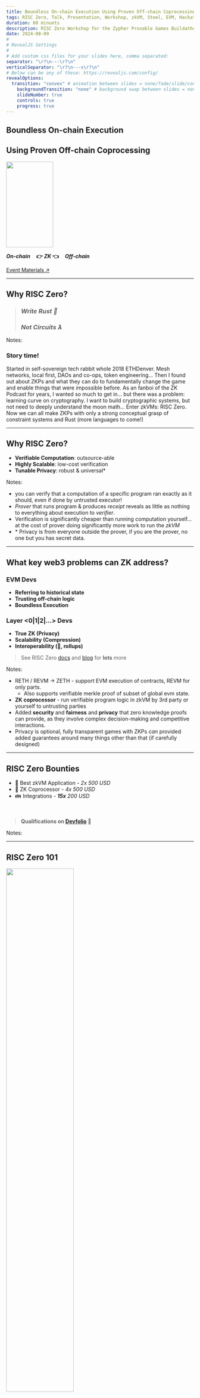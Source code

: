 ```yaml
---
title: Boundless On-chain Execution Using Proven Off-chain Coprocessing
tags: RISC Zero, Talk, Presentation, Workshop, zkVM, Steel, EVM, Hackathon, Zero Knowledge Proof, Applied Cryptography, Rust, ZK Hack, Montreal
duration: 60 minuets
description: RISC Zero Workshop for the Zypher Provable Games Buildathon - June 2024
date: 2024-08-09
#
# RevealJS Settings
#
# Add custom css files for your slides here, comma separated:
separator: "\r?\n---\r?\n"
verticalSeparator: "\r?\n---v\r?\n"
# Below can be any of these: https://revealjs.com/config/
revealOptions:
  transition: "convex" # animation between slides = none/fade/slide/convex/concave/zoom
	backgroundTransition: "none" # background swap between slides = none/fade/slide/convex/concave/zoom
	slideNumber: true
	controls: true
	progress: true
---
```


<link rel="stylesheet" href="/tools/styles/r0-theme.css">

<section data-background-opacity=0.3>

# Boundless On-chain Execution

## Using Proven Off-chain Coprocessing

<img rounded style="width: 50%; height: 230px; object-fit: cover;" src="./img/fusion-dragon-ball.gif" />

<!-- FIXME: Math doesn't render offline! jsdeliver hard coded.-->

**_On-chain_ $~~~$ 👉 $ZK$ 👈 $~~~$ _Off-chain_**

<a target="_blank" href="https://nuke-web3.github.io/book/risc-zero/zk-hack-montreal/materials.html">Event Materials ↗️</a>

---

## Why RISC Zero?

> ### _Write Rust 🦀_
>
> ### _Not Circuits 𝛌_

Notes:

### Story time!

Started in self-sovereign tech rabbit whole 2018 ETHDenver.
Mesh networks, local first, DAOs and co-ops, token engineering...
Then I found out about ZKPs and what they can do to fundamentally change the game and enable things that were impossible before.
As an fanboi of the ZK Podcast for years, I wanted so much to get in... but there was a problem: learning curve on cryptography.
I want to build cryptographic systems, but not need to deeply understand the moon math...
Enter zkVMs: RISC Zero.
Now we can all make ZKPs with only a strong conceptual grasp of constraint systems and Rust (more languages to come!)

---

## Why RISC Zero?

- **Verifiable Computation**: outsource-able
- **Highly Scalable**: low-cost verification
- **Tunable Privacy**: robust & universal\*

Notes:

- you can verify that a computation of a specific program ran exactly as it should, even if done by untrusted executor!
- _Prover_ that runs program & produces _receipt_ reveals as little as nothing to everything about execution to _verifier_.
- Verification is significantly cheaper than running computation yourself... at the cost of prover doing significantly more work to run the _zkVM_
- \* Privacy is from everyone outside the prover, if you are the prover, no one but you has secret data.

---

## What key web3 problems can ZK address?

<nuke-cols>
<nuke-col center>

### EVM Devs

- **Referring to historical state**
- **Trusting off-chain logic**
- **Boundless Execution**

</nuke-col>
<nuke-col center>

### Layer <0|1|2|...> Devs

- **True ZK (Privacy)**
- **Scalability (Compression)**
- **Interoperability (🌉, rollups)**

</nuke-col>
</nuke-cols>

> See RISC Zero <a target="_blank" href="https://dev.risczero.com/api/use-cases">docs</a> and <a target="_blank" href="https://risczero.com/blog">blog</a> for **lots** more

Notes:

- RETH / REVM -> ZETH - support EVM execution of contracts, REVM for only parts.
  - Also supports verifiable merkle proof of subset of global evm state.
- **ZK coprocessor** - run verifiable program logic in zkVM by 3rd party or yourself to untrusting parties
- Added **security** and **fairness** and **privacy** that zero knowledge proofs can provide, as they involve complex decision-making and competitive interactions.
- Privacy is optional, fully transparent games with ZKPs _can_ provided added guarantees around many things other than that (if carefully designed)

---

## RISC Zero Bounties

- 🤩 Best zkVM Application - _2x 500 USD_
- 🤝 ZK Coprocessor - _4x 500 USD_
- 👪 Integrations - _**15x** 200 USD_

<br/>

> **Qualifications on [Devfolio](https://zk-hack-montreal.devfolio.co/prizes?partner=RISC+Zero) 👀**

Notes:

---

## RISC Zero 101

<img rounded style="width: 60%;" src="./img/zkVM-diagram-black.png" />

> Read <a target="_blank" href="https://dev.risczero.com/api/getting-started">Getting Started</a> and/or watch the <a target="_blank" href="https://www.youtube.com/playlist?list=PLcPzhUaCxlCj7wKkzekYYq7QDvtGTOPm7">playlist</a>.

Notes:

- deeper understanding as exercise for views of this presentation.
- very happy to answer questions on our discord!

---

## RISC Zero 🤝 EVM Chains

<img rounded style="width: 60%;" src="./img/risc0-ethereum-bonsai.png" />

> Read about <a target="_blank" href="https://dev.risczero.com/api/blockchain-integration/bonsai-on-eth">Blockchain Integration</a> and watch the <a target="_blank" href="https://www.youtube.com/playlist?list=PLcPzhUaCxlCgsTtFen4oxFIDkUMSVSFFo">Foundry Template playlist</a>.

---

<img rounded style="width: 30%;" src="./img/hardhat.png" />

Notes:

So you’ve heard about why you might want to use ZK and therefore, why you should use RISC Zero’s zkVM. Nuke’s done an excellent job there.
For my part of the presentation, let’s all put our blockchain developer hat on. For the longest time, this hat meant using Hardhat.

---

<img rounded style="width: 60%;" src="./img/foundry_meme.png" />

Notes:

The developer framework that's all the rage these days, and one that we are very fond of at RISC Zero is Foundry. Unfortunately, doesn't fit into my blockchain developer hat metaphor as we've switched to only metal metaphors becase of Rust.

---

<img rounded style="width: 60%;" src="./img/foundry_banner.png" />

Notes:

And its because of Rust, that Foundry integrates very well into the RISC Zero zkVM stack. We love it so much that we want to make developer's life easier and so we've created the Risc Zero Foundry template.

---

<img rounded style="width: 75%;" src="./img/foundry_template.png" />

Notes:

You simply clone this repo and run a few commands to get started. Let's walkthrough that quickly and then we can get to the meat of understanding what's going on.

---

```bash
git clone https://github.com/risc0/risc0-foundry-template.git
```

---

```bash
curl -L https://risczero.com/install | bash

rzup

cargo risczero —version
```

Notes:

To install Rust or Foundry, you use the really handy `rustup` or `foundryup`.

Well, now just like rustup and foundryup, you can type: curl -L https://risczero.com/install | bash followed by rzup. You can run cargo risczero —version to make sure everything installed correctly.

---

<img rounded style="width: 60%;" src="./img/rzup.png" />

Notes:

Now that we have the RISC Zero toolchain installed, let's get into how this foundry template example works.
Let’s jump straight to contracts/EvenNumber.sol and straight to the function that requires a proof to be verified.

---

```solidity [1,3|2,4]
function set(uint256 x, bytes calldata seal) public {
    bytes memory journal = abi.encode(x);
    verifier.verify(seal, imageId, sha256(journal));
    number = x;
}
```

Notes:

Let's run through this function and its arguments.

Interestingly, we don't know what the verification is here, especially with a strange function name called 'set' and no comments (though I removed those for the presentation). Why is that? Well, we've offloaded computation here from the EVM to Risc Zero's zkVM.

Let's have a look at a function that does the exact same thing directly in Solidity.

---

```solidity
function set(uint256 x) public {
    require(x % 2 == 0, "Not an even number");
    number = x;
}
```

Notes:

What are we doing here? This function is way easier to understand as its all done directly in Solidity.

All we're doing here is checking if an input number is even, and if so, update the current variable number to that new proven even number.

So what was all the journal and seal about? Let's go back to it

---

```solidity
function set(uint256 x, bytes calldata seal) public {
    bytes memory journal = abi.encode(x);
    verifier.verify(seal, imageId, sha256(journal));
    number = x;
}
```

Notes:

At first glance, we look like we’ve actually complicated things, after all the function with the require statement doesn’t require strange arguments like a `seal`, or to create a `journal`. Sounds like we are working in a medieval library.

Thankfully, we live in the 21st century post the discovery of zero knowledge cryptography, so just like our medieval ancestors lamented about their lack of ability to take compute offchain, we can lament that we have silly variable names like `journal` and `seal`. I know which choice I would take any day.

Back to the matter at hand, these two functions carry out the same computation (checking a number is even) but that computation is not carried out in the same place, or on the same ‘virtual machine’. One is the EVM, and the other is RISC Zero’s zkVM. We can see that the function that utilises the zkVM for checking a number is even, requires an extra input argument called the `seal`.

---

# Seal

- The seal is a zk-STARK or zk-SNARK.
- It cryptographically attests to the correct execution of the `guest program`.
- The `guest program` is checking the parity of `x` --> proof.

Notes:

The `seal` is either a STARK or a SNARK generated by the prover (a party offchain, we’ll delve into the specifics of Bonsai as a coprocessor later). The `seal` cryptographically attests to correct execution of the `guest program` as well as the outputs of that guest program. The `guest program` is a Rust program which takes an input number, `x` and checks if `x` is divisible by 2, if so the computation executes successfully and a proof is generated.

So we have the `seal`, in this case as we’re dealing with an onchain environment, it’s a SNARK. SNARKs are smaller proofs compared to STARKs, making them more gas-efficient for onchain verification.

---

# Journal

- Contains the public outputs of the computation

```solidity [2|1-5]
function set(uint256 x, bytes calldata seal) public {
    bytes memory journal = abi.encode(x);
    verifier.verify(seal, imageId, sha256(journal));
    number = x;
}
```

Notes:

The journal contains the public outputs of the computation. We’ll see later on that we used Solidity’s ABI encoding when ‘committing` x to the journal. This is done to make decoding information easier on the Solidity side of things once we’re in the app contract as we are here.

We are taking a number x in the input of the solidity function, we’d like to make sure that this number x is the one that was checked to be even in the guest program. For this reason, we actually reconstruct the journal onchain here, and pass that through to the verify function. If the journal does not match the proof, verify will fail. So that’s a handy way of making sure that everything is going smoothly.

A quick note, this reconstruction of the journal is not always feasible. This example is straightforward, and handles only one number variable. Most real world applications, including those that you’ll build yourself, will have a higher degree of complexity. In those cases, recreating the journal onchain might seem counterintuitive in a world where we are trying to save gas. In most cases, passing the journal through as an argument and decoding that onchain to have some sanity checks would be the better way of doing it. This will become a lot clearer later, when Nuke comes back on to walk you through the guest program specifically.

---

# Verification

```solidity [3|1-5]
function set(uint256 x, bytes calldata seal) public {
    bytes memory journal = abi.encode(x);
    verifier.verify(seal, imageId, sha256(journal));
    number = x;
}
```

Notes:

Verification is handled by RISC Zero’s verification contract, which you can find deployed across many different chains. In our application contract, the verification contract address is instantiated at deploy time as a constructor argument. The verification contract is actually a proxy contract, and so you can be sure if any new features are added to the verification contract, this address will stay valid in your application.

verify takes the seal or the proof, the imageId and a hash of the journal. The proof is verified and the imageId and journal variables here attest that the correct ELF binary was run in the zkVM with the corresponding identifier imageId, and the correct outputs were calculated within the zkVM via the journal. Note that if anything is wrong, the verify function will revert and the error will be bubbled up through require statements, which you can see with the likes of Tenderly simulations when debugging on testnets before deploying to production on mainnet.

Going back to the function as a whole, and you can now see that, given the guest program does indeed check if a number is even, that the two functions that were shown previously are in fact identical in their conclusion: only update the state of number if it’s even.

---

# Why?

- Doesn't this seem a little overkill?

Notes:

This may all seem overkill for checking if a number is even, and you can be forgiven for thinking that, but actually if you benchmark testing 1 number, 10 numbers, 100 numbers and so on, I’d be interested to see hands up for how many numbers it takes before it becomes pretty much unfeasible to do this simple computation (albeit repeatedly) onchain.

Thankfully, we don’t have to guess and I wrote a simple contract that modified what we saw here today. Hopefully, this gets across why (and how badly) ZK is needed for scaling compute onchain.

---

# Gas Benchmarks

- [PASS] testGas1Number() (gas: 71015)
- [PASS] testGas10Numbers() (gas: 259748) --> $10
- [PASS] testGas1000Numbers() (gas: 23083559) --> $900
- [PASS] testGas10000Numbers() (gas: 231464264)

Notes:

In this example, we are checking an array of numbers onchain, and saving them to a results array if they’re even. So to check 10 numbers, it costs 260k gas here.

On L1, at an ETH price of $2500$, with a gas price of around 15 gwei, 260k gas costs around $10. Each number is costing you one dollar. Checking 1000 numbers at 23M gas, is probably impossible unless you’re some sort of whale with your own large amount of validators to help inclusion, but thats just under 900 dollars.

Think to your personal laptop from 10 years ago, that thing could do this calculation is probably nanoseconds. Food for thought.

---

# App

<img rounded style="width: 60%;" src="./img/risc0-ethereum-bonsai.png" />

Notes:

Back to zkVM reality.

We’ve walked through the `Ethereum` side of this image, and to some extent, you can understand what our proving API, `Bonsai` handles from the explanation and the code we’ve walked through already.

The middle part of the diagram, which is labelled `app`, is a crucial part of any application utilising RISC Zero’s zkVM. In the foundry template, you can find its source code in `apps/src/bin` under `publisher.rs`.

As the name suggests, the main _end_ purpose of this code is to _publish_ a proof to your application contract where it’s needed for verification for some state update, i.e. `EvenNumber.sol`'s `set` function. In practice, this means sending a transaction onchain with the required arguments. But in fact, _publishing_ is just one part of the publisher, and the diagram also shows that it handles the request for a proof from Bonsai first and acts as middleware to receive that proof and package it up nicely to send to your app contract.

Let’s walk through the main aspects of the `publisher` app in the Foundry Template.

---

# App CLI

```bash
cargo run --bin publisher -- \
    --chain-id=11155111 \
    --rpc-url=https://eth-sepolia.g.alchemy.com/v2/${ALCHEMY_API_KEY:?} \
    --contract=${EVEN_NUMBER_ADDRESS:?} \
    --input=12345678
```

Notes:

We have 4 arguments, `chainId`, `rpc-url`, `contract` address and `input`. These arguments are all related to your application contract. This will tell the publisher app what chain you are using, what RPC url to use to talk to that chain, the contract address of your application and the input argument i.e. prove the parity of this input number.

---

# Proving Options

```rust
let receipt = default_prover()
    .prove_with_ctx(
        env,
        &VerifierContext::default(),
        IS_EVEN_ELF,
        &ProverOpts::groth16(),
    )?
    .receipt;
```

Notes:

That’s fine, interfacing with the chain in ethers.rs or now alloy, also relatively straightforward. So all we have left is interfacing with Bonsai, and RISC Zero makes that directly available from the `default_prover()` object.

The docstrings are very helpful here and the RISC Zero team do a great job on that, if you hover over default_prover(), you get a full explanation (next slide).

---

# Proving Options 🤌

- `BonsaiProver` if the `BONSAI_API_URL` and `BONSAI_API_KEY` environment variables are set unless `RISC0_DEV_MODE` is enabled.

- `LocalProver` if the `prove` feature flag is enabled.

Notes:

If environment variables BONSAI_API_URL and BONSAI_API_KEY are set, Bonsai will be used automagically for proving, directly from the proving method.

---

# Get the seal/journal from the receipt

```rust
// Encode the seal with the selector.
let seal = groth16::encode(receipt.inner.groth16()?.seal.clone())?;

// Extract the journal from the receipt.
let journal = receipt.journal.bytes.clone();
```

Notes:

Back to publisher.rs, and our trusty seal and journal which we can extract from the receipt that proving on bonsai returns.

---

# Decoding the journal

```rust
let x = U256::abi_decode(&journal, true).context("decoding journal data")?;
```

Notes:

Upon receiving the proof, the app decodes the journal to extract the verified number. This ensures that the number being submitted to the blockchain matches the number that was verified off-chain.

---

# Constructing the calldata

```rust
let calldata = IEvenNumber::IEvenNumberCalls::set(IEvenNumber::setCall {
    x,
    seal: seal.into(),
})
.abi_encode();
```

Notes:

## Using the IEvenNumber interface, the application ABI-encodes the function call for the 'set' function of the EvenNumber contract. This call includes the verified number, and the seal (proof).

# Summary

- We've used RISC Zero's zkVM for an onchain app.
- We've carried out computation offchain and seen it saves _a lot_ of gas.
- Gas is expensive.

Notes:

To sum up, we’ve used RISC Zero’s zkVM for an onchain app, specifically to verify computation offchain and save a lot of gas. We installed RISC Zero’s toolchain using rzup, installed Foundry Template, we’ve seen that gas is really expensive and we’ve walked through the Solidity side of things with EvenNumber.sol representing the onchain part of where you want to save gas and how to verify proofs generated by the zkVM onchain.

---

# Publisher - super important ‼️

<img rounded style="width: 60%;" src="./img/risc0-ethereum-bonsai.png" />

Notes:

Finally, we’ve seen the importance of the publisher as the main orchestrator requesting the proof from Bonsai, interacting with the application contract (a lot of the relevant parameters are specified via input arguments to the publisher CLI), and actually being the ‘backend’ of offloading the computation from the EVM over to the zkVM.

Now I’ll hand back over to Nuke to discuss the specifics of the zkVM in more detail. Thanks.

---

# ✨ Inspiration

> #### ⚠️ &nbsp; Do **not** copy 🍝 &nbsp; ⚠️

Notes:

Plagiarism, missing attribution and violating licenses will disqualify you!
Building on them to something significantly enhancements _**may**_ be considered - please let us know what you are planning :grin:

---

## <a target="_blank" href="https://devfolio.co/projects/zksnake-c689">zkSnake (R0 v0.20)</a>

**Prove your score in a Snake Game using Zero-Knowledge**

_Proof-of-Concept for provable gaming_

#### <a target="_blank" href="https://github.com/0xAndoroid/zkSnake">zkSnake Source ↗️</a>

Notes:

- Prevent cheating (if somebody modifies game code to increase luck)
- Trustless score verification to issue rewards
- Delegate expensive computation to the client side

---

## zkSnake Demo

<iframe loading=lazy width="560" height="315" src="https://www.youtube-nocookie.com/embed/M8oDQ00P3Eg?&amp;controls=0&autoplay=1&mute=1" title="YouTube video player" frameborder="0" allow="accelerometer; autoplay; clipboard-write; encrypted-media; gyroscope; picture-in-picture; web-share" referrerpolicy="strict-origin-when-cross-origin" allowfullscreen></iframe>

Notes:

- Go over gameplay
- After click on mint button
  - transaction with game data gets sent onchain
  - data gets picked up by risc0
  - risc0 bonsai generates a proof
  - proof gets published and nft gets minted

---

## zkSnake Demo

<img rounded style="width: 50%; height: 50%; object-fit: cover;" src="./img/zk-snake.png" />

Notes:

- Developing on RISC Zero was incredibly easy, and didn't require any ZK knowledge
- Winner of RISC Zero Coprocessor Bounty at ETHDenver 2024 and did well in community quadratic voting too!
- Idea: take it further and make a bevy app in wasm w/ webGPU with **shared core logic identical on web & "re-player" zkVM**

---

## Proven Historical State of EVM

<img rounded style="width: 50%; height: 50%; object-fit: cover;" src="./img/steel-banner.png" />

> A trustless "off-chain worker" for EVM RPC calls, and more!

Notes:

Want to build even more complicated or otherwise impossible contract logic?
Enter Steel - view call library.
Example: view call that checks existence of balance on chain, like in our ERC20 example workshop!

---

# 👷 Signing and Steeling Workshop

<!-- FIXME link that works in book and slides and gh-pages -->

**Join in following the [Hands-on instructions ↗️](./workshop.md)**

---

## 🎇 What is special about RISC Zero? (1)

- Developer productivity (@ hackathons & beyond)
  <br/>&nbsp; Top 1000 <a target="_blank" href="https://crates.io/">crates.io</a> tested nightly,
  <br/>&nbsp; benchmarks and more: <a target="_blank" href="https://reports.risczero.com/">reports.risczero.com</a>
- Hard in zkDSL, easy in zkVM:
  <br/>&nbsp; Loops & branching
  <br/>&nbsp; Design 🡺 Implementation 🡺 Auditing

Notes:

- Lots of ZKP options, why use R0?
  - zkDSL _could_ be more performant, but time to market is very high, small set of humans can implement them at all.
  - Why use us over other zkVMs?
    First, arguably best devex, v1.0 release stability and prover performance milestones!

---

## 🎇 What is special about RISC Zero? (2)

- Proof <a target="_blank" href="https://www.risczero.com/blog/continuations">continuation</a>
  <br/>&nbsp; Boundless guest programs
- Proof <a target="_blank" href="https://www.risczero.com/blog/proof-composition">composition</a>
  <br/>&nbsp; "Proof-ception"
  <br/>&nbsp; Hybrid Client side {🕵️privacy} & server {🦾power}
- Execution _separate_ from proof generation

Notes:

- Proof-ception = efficient verification of proofs within a guest.
  - Privacy for small client side proofs and the bulk of proof computational overhead outsourced to an untrusted prover.
  - Reuse of existing proofs included in new proof using their journal
  - Batching/compression of many proofs
  - Proof transposition for compatibility of specific verifiers.
- Execution is near zero overhead, proving is high overhead.
  - Realtime exec & prove in parallel / after / remote is possible
- What killer features does R0 provide?

---

## 🎇 What is special about RISC Zero? (3)

**⛓️ EVM Support ⛓️**

- <a target="_blank" href="https://github.com/risc0/risc0-foundry-template">RISC Zero Foundry template</a>
  <br/>&nbsp; Write unbounded programs for EVM chains
- <a target="_blank" href="https://github.com/risc0/risc0-ethereum">Ethereum contracts, proof systems, and more</a>
  <br/>&nbsp; View call proofs with **Steel**
  <br/>&nbsp; ZK Rollups & RollApps
  <br/>&nbsp; ... Help us define more!

Notes:

- Zeth _could_ run existing solidity games off chain, optionally unbounded computation per block (gasless). [Zeth deep dive](https://www.youtube.com/watch?v=4pBmf839eOA)
- mention: 256 view call limit - could you do inclusion proof checkpoints? contract state is simply recursive proof of minimal thing needed (maybe block header / hash?) updated by anyone to use for deep archival view calls? prove "this state was in block X that is a child of recent block {younger than 256}"

---

## 🤿 Before you dive deep...

- You _must_ match versions of `cargo risczero` and your Cargo.toml deps
  <br/>&nbsp; Some examples / templates may not be the version you need!
  <br/>&nbsp; Use `^1.0` versions throughout.
- Keep guest minimal - extra cycles are _**expensive**_
  <br/>&nbsp; ...But this is a hackathon, don't stress too much!
- When experimenting, always use <a target="_blank" href="https://dev.risczero.com/api/generating-proofs/dev-mode"> `DEV_MODE`</a>!
  <br/>&nbsp; Execution _only_ with mocked proving (fast!)
- Bonsai API key priority & support
  <br/>&nbsp; Apply: <a target="_blank" href="https://www.bonsai.xyz/">bonsai.xyz/</a> (manual review & approval from our team)
- Discord `#💻|support-forum` channel for help
  <br/>&nbsp; Join: <a target="_blank" href="https://discord.com/invite/risczero">discord.gg/risczero</a>

> 🧠 Don't need to know the crypto details to build...<br/> BUT don't forget you are building a cryptographic system!
